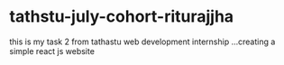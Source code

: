 # tathstu-july-cohort-riturajjha
this is my task 2 from tathastu web development internship ...creating a simple react js website 
